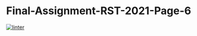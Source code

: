 # Final-Assignment-RST-2021-Page-6
[![linter](https://github.com/Dania-Liu/Final-Assignment-RST-2021-Page-6/workflows/linter/badge.svg)](https://github.com/marketplace/actions/super-linter)

